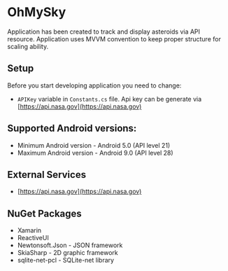 # OhMySky

Application has been created to track and display asteroids via API resource.
Application uses MVVM convention to keep proper structure for scaling ability.

Setup
--------------
Before you start developing application you need to change:
* ``` APIKey ``` variable in `Constants.cs` file. Api key can be generate via [https://api.nasa.gov](https://api.nasa.gov)

Supported Android versions:
--------------
* Minimum Android version - Android 5.0 (API level 21)
* Maximum Android version - Android 9.0 (API level 28)

External Services
--------------
- [https://api.nasa.gov](https://api.nasa.gov)

NuGet Packages
--------------
- Xamarin
- ReactiveUI
- Newtonsoft.Json - JSON framework
- SkiaSharp - 2D graphic framework
- sqlite-net-pcl - SQLite-net library